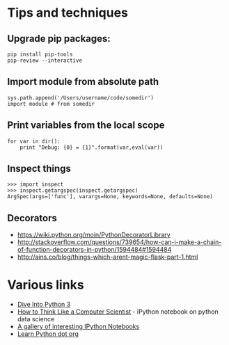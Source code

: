 # Tips and techniques

## Upgrade pip packages:

```
pip install pip-tools
pip-review --interactive
```

## Import module from absolute path

```
sys.path.append('/Users/username/code/somedir')
import module # from somedir
```

## Print variables from the local scope

```
for var in dir():
    print "Debug: {0} = {1}".format(var,eval(var))
```

## Inspect things

```
>>> import inspect
>>> inspect.getargspec(inspect.getargspec)
ArgSpec(args=['func'], varargs=None, keywords=None, defaults=None)
```

## Decorators

- <https://wiki.python.org/moin/PythonDecoratorLibrary>
- <http://stackoverflow.com/questions/739654/how-can-i-make-a-chain-of-function-decorators-in-python/1594484#1594484>
- <http://ains.co/blog/things-which-arent-magic-flask-part-1.html>

# Various links

- [Dive Into Python 3](http://www.diveintopython3.net/)
- [How to Think Like a Computer Scientist](http://interactivepython.org/courselib/static/thinkcspy/index.html) - iPython notebook on python data science
- [A gallery of interesting IPython Notebooks](https://github.com/ipython/ipython/wiki/A-gallery-of-interesting-IPython-Notebooks)
- [Learn Python dot org](http://www.learnpython.org/)
